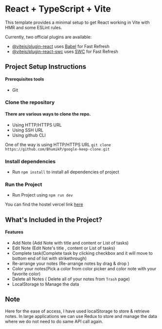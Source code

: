 # React + TypeScript + Vite

This template provides a minimal setup to get React working in Vite with HMR and some ESLint rules.

Currently, two official plugins are available:

- [@vitejs/plugin-react](https://github.com/vitejs/vite-plugin-react/blob/main/packages/plugin-react/README.md) uses [Babel](https://babeljs.io/) for Fast Refresh
- [@vitejs/plugin-react-swc](https://github.com/vitejs/vite-plugin-react-swc) uses [SWC](https://swc.rs/) for Fast Refresh

## Project Setup Instructions

#### Prerequisites tools
- Git

### Clone the repository

#### There are various ways to clone the repo.
- Using HTTP/HTTPS URL
- Using SSH URL
- Using github CLI

 One of the way is using HTTP/HTTPS URL `git clone https://github.com/BhumikP/google-keep-clone.git` 

### Install dependencies
 - Run `npm install` to install all dependencies of project

### Run the Project
- Run Project using `npm run dev` 

You can find the hostel vercel link [here](https://google-keep-clone-ebon.vercel.app/notes)

## What's Included in the Project?

#### Features

- Add Note (Add Note with title and content  or List of tasks)
- Edit Note (Edit Note's  title , content  or List of tasks)
- Complete task(Complete task by clicking checkbox and it will move to bottom end of list with strikethrough)
- Re-arrange your notes (Re-arrange notes by drag & drop )
- Color your notes(Pick a color from color picker and color note with your favorite color)
- Delete all Notes ( Delete all of your notes from `Trash` page)
- LocalStorage to Manage the data

## Note

 Here for the ease of access, I have used localStorage to store & retrieve notes.
 In large applications we can use Redux to store and  manage the data where we do not need to do same API call again.  